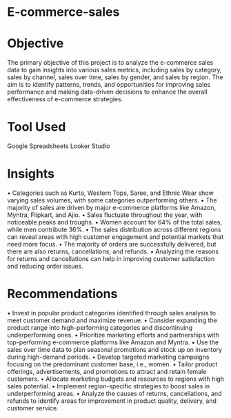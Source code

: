 # E-commerce-sales
 # Objective
The primary objective of this project is to analyze the e-commerce sales data to gain insights into various sales metrics, including sales by category, sales by channel, sales over time, sales by gender, and sales by region. The aim is to identify patterns, trends, and opportunities for improving sales performance and making data-driven decisions to enhance the overall effectiveness of e-commerce strategies.
# Tool Used 
 Google Spreadsheets 
 Looker Studio 
 # Insights
 • Categories such as Kurta, Western Tops, Saree, and Ethnic Wear show varying sales volumes, with some categories outperforming others.
 • The majority of sales are driven by major e-commerce platforms like Amazon, Myntra, Flipkart, and Ajio.
 • Sales fluctuate throughout the year, with noticeable peaks and troughs.
 • Women account for 64% of the total sales, while men contribute 36%.
 • The sales distribution across different regions can reveal areas with high customer engagement and potential markets that need more focus.
 • The majority of orders are successfully delivered, but there are also returns, cancellations, and refunds.
 • Analyzing the reasons for returns and cancellations can help in improving customer satisfaction and reducing order issues.
 # Recommendations
 • Invest in popular product categories identified through sales analysis to meet customer demand and maximize revenue.
• Consider expanding the product range into high-performing categories and discontinuing underperforming ones.
• Prioritize marketing efforts and partnerships with top-performing e-commerce platforms like Amazon and Myntra.
• Use the sales over time data to plan seasonal promotions and stock up on inventory during high-demand periods.
• Develop targeted marketing campaigns focusing on the predominant customer base, i.e., women.
• Tailor product offerings, advertisements, and promotions to attract and retain female customers.
• Allocate marketing budgets and resources to regions with high sales potential.
• Implement region-specific strategies to boost sales in underperforming areas.
• Analyze the causes of returns, cancellations, and refunds to identify areas for improvement in product quality, delivery, and customer service.


